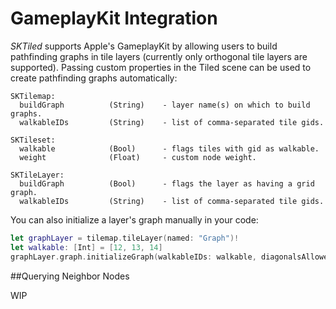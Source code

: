 # GameplayKit Integration

*SKTiled* supports Apple's GameplayKit by allowing users to build pathfinding graphs in tile layers (currently only orthogonal tile layers are supported). Passing custom properties in the Tiled scene can be used to create pathfinding graphs automatically:

    SKTilemap:
      buildGraph          (String)    - layer name(s) on which to build graphs.
      walkableIDs         (String)    - list of comma-separated tile gids.
     
    SKTileset:
      walkable            (Bool)      - flags tiles with gid as walkable. 
      weight              (Float)     - custom node weight.

    SKTileLayer:
      buildGraph          (Bool)      - flags the layer as having a grid graph.
      walkableIDs         (String)    - list of comma-separated tile gids.
      
You can also initialize a layer's graph manually in your code:

```swift
let graphLayer = tilemap.tileLayer(named: "Graph")!
let walkable: [Int] = [12, 13, 14]
graphLayer.graph.initializeGraph(walkableIDs: walkable, diagonalsAllowed: false)
```

##Querying Neighbor Nodes

WIP